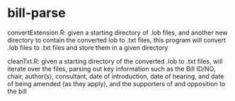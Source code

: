 # bill-parse
convertExtension.R: given a starting directory of .lob files, and another new directory to contain the converted
lob to .txt files, this program will convert .lob files to .txt files and store them in a given directory

cleanTxt.R: given a starting directory of the converted .lob to .txt files, will iterate over the files, parsing out key information such as the Bill ID/NO, chair, author(s), consultant, date of introduction, date of hearing, and date
of being amended (as they apply), and the supporters of and opposition to the bill
